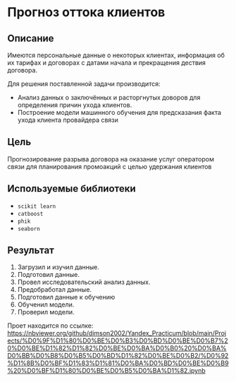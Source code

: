 # Прогноз оттока клиентов
## Описание
Имеются персональные данные о некоторых клиентах, информация об их тарифах и договорах с датами начала и прекращения дествия договора.

Для решения поставленной задачи производится:

- Анализ данных о заключённых и расторгнутых доворов для определения причин ухода клиентов.
- Построение модели машинного обучения для предсказания факта ухода клиента провайдера связи
## Цель
Прогнозирование разрыва договора на оказание услуг оператором связи для планирования промоакций с целью удержания клиентов
## Используемые библиотеки
- `scikit learn`
- `catboost`
- `phik`
- `seaborn`
## Результат
1. Загрузил и изучил данные.
2. Подготовил данные.
3. Провел исследовательский анализ данных.
4. Предобработал данные.
5. Подготовил данные к обучению
6. Обученил модели.
7. Проверил модели.

Проет находится по ссылке: https://nbviewer.org/github/dimson2002/Yandex_Practicum/blob/main/Projects/%D0%9F%D1%80%D0%BE%D0%B3%D0%BD%D0%BE%D0%B7%20%D0%BE%D1%82%D1%82%D0%BE%D0%BA%D0%B0%20%D0%BA%D0%BB%D0%B8%D0%B5%D0%BD%D1%82%D0%BE%D0%B2/%D0%92%D1%8B%D0%BF%D1%83%D1%81%D0%BA%D0%BD%D0%BE%D0%B9%20%D0%BF%D1%80%D0%BE%D0%B5%D0%BA%D1%82.ipynb

